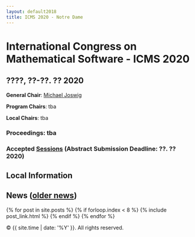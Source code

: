 ```yaml
---
layout: default2018
title: ICMS 2020 - Notre Dame
---
```


# International Congress on Mathematical Software - ICMS 2020
## ????, ??-??. ?? 2020

**General Chair**: [Michael Joswig](http://page.math.tu-berlin.de/~joswig/)

**Program Chairs**: 
tba

**Local Chairs**: tba

### Proceedings: tba


### Accepted [Sessions](/2020/sessions/) (Abstract Submission Deadline: ??. ?? 2020)

## Local Information

## News ([older news](/news/))

{% for post in site.posts %}
    {% if forloop.index < 8 %}
        {% include post_link.html %}
    {% endif %}
{% endfor %}


<p>&copy; {{ site.time | date: '%Y' }}. All rights reserved.</p>

